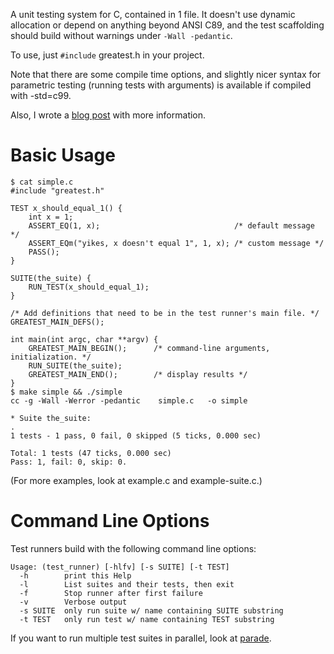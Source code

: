 A unit testing system for C, contained in 1 file. It doesn't use dynamic
allocation or depend on anything beyond ANSI C89, and the test scaffolding
should build without warnings under `-Wall -pedantic`.

To use, just `#include` greatest.h in your project. 

Note that there are some compile time options, and slightly nicer syntax
for parametric testing (running tests with arguments) is available if
compiled with -std=c99.

Also, I wrote a [blog post][1] with more information.

[1]: http://spin.atomicobject.com/2013/07/31/greatest-c-testing-embedded/


# Basic Usage

    $ cat simple.c
    #include "greatest.h"
    
    TEST x_should_equal_1() {
        int x = 1;
        ASSERT_EQ(1, x);                              /* default message */
        ASSERT_EQm("yikes, x doesn't equal 1", 1, x); /* custom message */
        PASS();
    }
    
    SUITE(the_suite) {
        RUN_TEST(x_should_equal_1);
    }
    
    /* Add definitions that need to be in the test runner's main file. */
    GREATEST_MAIN_DEFS();
    
    int main(int argc, char **argv) {
        GREATEST_MAIN_BEGIN();      /* command-line arguments, initialization. */
        RUN_SUITE(the_suite);
        GREATEST_MAIN_END();        /* display results */
    }
    $ make simple && ./simple
    cc -g -Wall -Werror -pedantic    simple.c   -o simple
    
    * Suite the_suite:
    .
    1 tests - 1 pass, 0 fail, 0 skipped (5 ticks, 0.000 sec)
    
    Total: 1 tests (47 ticks, 0.000 sec)
    Pass: 1, fail: 0, skip: 0.

(For more examples, look at example.c and example-suite.c.)

# Command Line Options

Test runners build with the following command line options:

    Usage: (test_runner) [-hlfv] [-s SUITE] [-t TEST]
      -h        print this Help
      -l        List suites and their tests, then exit
      -f        Stop runner after first failure
      -v        Verbose output
      -s SUITE  only run suite w/ name containing SUITE substring
      -t TEST   only run test w/ name containing TEST substring

If you want to run multiple test suites in parallel, look at
[parade](https://github.com/silentbicycle/parade).
